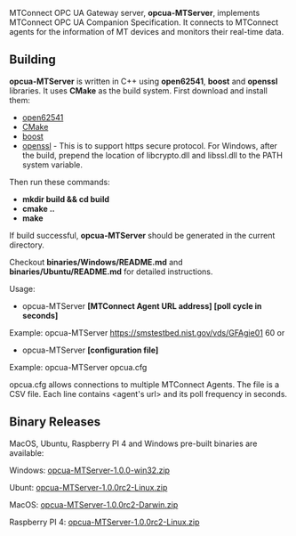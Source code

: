 MTConnect OPC UA Gateway server, **opcua-MTServer**, implements MTConnect OPC UA Companion Specification. It connects to MTConnect agents for the information of MT devices and monitors their real-time data.

Building
-------

**opcua-MTServer** is written in C++ using **open62541**, **boost** and **openssl** libraries. It uses **CMake** as the build system. First download and install them:

- [open62541](https://open62541.org/)
- [CMake](https://cmake.org)
- [boost](https://www.boost.org)
- [openssl](https://www.openssl.org) - This is to support https secure protocol. For Windows, after the build, prepend the location of libcrypto.dll and libssl.dll to the PATH system variable.

Then run these commands:

- **mkdir build && cd build**
- **cmake ..**
- **make**

If build successful, **opcua-MTServer** should be generated in the current directory.

Checkout **binaries/Windows/README.md** and **binaries/Ubuntu/README.md** for detailed instructions.

Usage:

- opcua-MTServer **[MTConnect Agent URL address] [poll cycle in seconds]**
  
Example:  opcua-MTServer https://smstestbed.nist.gov/vds/GFAgie01 60
or

- opcua-MTServer **[configuration file]**

Example:  opcua-MTServer opcua.cfg

opcua.cfg allows connections to multiple MTConnect Agents. The file is a CSV file. Each line contains <agent's url> and its poll frequency in seconds.

Binary Releases 
-------

MacOS, Ubuntu, Raspberry PI 4 and Windows pre-built binaries are available:

Windows: [opcua-MTServer-1.0.0-win32.zip](https://github.com/mtconnect/open62541_ua_server/files/3993033/opcua-MTServer-1.0.0-win32.zip)

Ubunt: [opcua-MTServer-1.0.0rc2-Linux.zip](https://github.com/mtconnect/open62541_ua_server/files/3993002/opcua-MTServer-1.0.0rc2-Linux.zip)

MacOS: [opcua-MTServer-1.0.0rc2-Darwin.zip](https://github.com/mtconnect/open62541_ua_server/files/3992997/opcua-MTServer-1.0.0rc2-Darwin.zip)

Raspberry PI 4: [opcua-MTServer-1.0.0rc2-Linux.zip](https://github.com/mtconnect/open62541_ua_server/files/3993028/opcua-MTServer-1.0.0rc2-Linux.zip)

